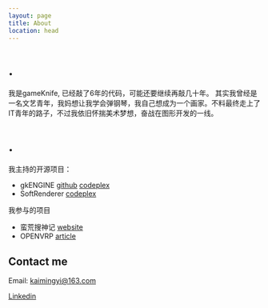 ```yaml
---
layout: page
title: About
location: head
---
```

#  .
我是gameKnife, 已经敲了6年的代码，可能还要继续再敲几十年。
其实我曾经是一名文艺青年，我妈想让我学会弹钢琴，我自己想成为一个画家。不料最终走上了IT青年的路子，不过我依旧怀揣美术梦想，奋战在图形开发的一线。

# .
我主持的开源项目：

* gkENGINE [github](https://github.com/gameknife/gkEngine) [codeplex](http://gkengine.codeplex.com)
* SoftRenderer [codeplex](http://sr.codeplex.com)

我参与的项目

* 蛮荒搜神记 [website](http://mh.changyou.com/)
* OPENVRP [article](http://www.vrp3d.com/article/openVRP/shengkuang.html)


## Contact me

Email: kaimingyi@163.com

[Linkedin](https://www.linkedin.com/in/kaimingyi)



